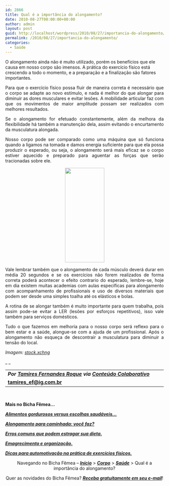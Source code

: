 ```yaml
---
id: 2866
title: Qual é a importância do alongamento?
date: 2010-08-27T00:00:00+00:00
author: admin
layout: post
guid: http://localhost/wordpress/2010/08/27/importancia-do-alongamento/
permalink: /2010/08/27/importancia-do-alongamento/
categories:
  - Saúde
---
```

O alongamento ainda não é muito utilizado, porém os benefícios que ele causa em nosso corpo são imensos. A prática do exercício físico está crescendo a todo o momento, e a preparação e a finalização são fatores importantes.

<p style="text-align: justify;">
  Para que o exercício físico possa fluir de maneira correta é necessário que o corpo se adapte ao novo estímulo, e nada é melhor do que alongar para diminuir as dores musculares e evitar lesões. A mobilidade articular faz com que os movimentos de maior amplitude possam ser realizados com melhores resultados.
</p>

<!--more-->

<p style="text-align: justify;">
  Se o alongamento for efetuado constantemente, além da melhora da flexibilidade há também a manutenção dela, assim evitando o encurtamento da musculatura alongada.
</p>

<p style="text-align: justify;">
  Nosso corpo pode ser comparado como uma máquina que só funciona quando a ligamos na tomada e damos energia suficiente para que ela possa produzir o esperado, ou seja, o alongamento será mais eficaz se o corpo estiver aquecido e preparado para aguentar as forças que serão tracionadas sobre ele.
</p>

<p style="text-align: center;">
  <a href="http://www.trololodemulher.com.br/blog/wp-content/uploads/2010/08/alongamento.jpg"><img class="size-medium wp-image-5100 aligncenter" title="alongamento" src="http://www.trololodemulher.com.br/blog/wp-content/uploads/2010/08/alongamento-125x300.jpg" alt="" width="125" height="300" /></a>
</p>

<p style="text-align: justify;">
  Vale lembrar também que o alongamento de cada músculo deverá durar em média 20 segundos e se os exercícios não forem realizados de forma correta poderá acontecer o efeito contrario do esperado, lembre-se, hoje em dia existem muitas academias com aulas específicas para alongamento com acompanhamento de profissionais e uso de diversos materiais que podem ser desde uma simples toalha até os elásticos e bolas.
</p>

<p style="text-align: justify;">
  A rotina de se alongar também é muito importante para quem trabalha, pois assim pode-se evitar a LER (lesões por esforços repetitivos), isso vale também para serviços domésticos.
</p>

<p style="text-align: justify;">
  Tudo o que fazemos em melhoria para o nosso corpo será reflexo para o bem estar e a saúde, alongue-se com a ajuda de um profissional. Após o alongamento não esqueça de descontrair a musculatura para diminuir a tensão do local.
</p>

_Imagem:_ <a href="http://www.sxc.hu/" target="_blank"><em>stock.xchng</em></a>

_ _

<table border="0" cellspacing="0" cellpadding="0" width="600">
  <tr>
    <td width="600" valign="top">
      <strong><em>Por <a href="http://www.trololodemulher.com.br/category/bicha-femea-colaboradora/tamires-roque/" target="_self">Tamires Fernandes Roque</a> via <a href="http://www.trololodemulher.com.br/para-voce/conteudo-colaborativo/" target="_self">Conteúdo Colaborativo</a></em></strong>
    </td>
  </tr>
  
  <tr>
    <td width="600" valign="top">
      <strong><a href="mailto:tamires_ef@ig.com.br">tamires_ef@ig.com.br</a></strong>
    </td>
  </tr>
</table>

 

<p style="text-align: left;">
  <strong>Mais no Bicha Fêmea…</strong>
</p>

**_[Alimentos gordurosos versus escolhas saudáveis…](http://www.trololodemulher.com.br/2010/05/28/escolha-alimentos-saudaveis/)_**

**_[Alongamento para caminhada: você faz?](http://www.trololodemulher.com.br/2010/03/05/alongamento-caminhada/)_**

**_[Erros comuns que podem estragar sua dieta.](http://www.trololodemulher.com.br/2010/02/02/dieta/)_**

**_[Emagrecimento e organização.](http://www.trololodemulher.com.br/2010/01/26/emagrecimento/)_**

**_[Dicas para automotivação na prática de exercícios físicos.](http://www.trololodemulher.com.br/2009/12/28/dicas-exercicios-fisicos/)_**

<p style="text-align: center;">
  Navegando no Bicha Fêmea – <strong><em><a href="http://www.trololodemulher.com.br/">Início</a></em></strong> > <a href="http://www.trololodemulher.com.br/corpo/"><strong><em>Corpo</em></strong></a> > <strong><em><a href="http://www.trololodemulher.com.br/category/do-corpo/saude/">Saúde</a></em></strong> > Qual é a importância do alongamento?
</p>

<p style="text-align: center;">
  Quer as novidades do Bicha Fêmea? <strong><em><a href="http://feedburner.google.com/fb/a/mailverify?uri=blogbichafemea&loc=pt_BR">Receba gratuitamente em seu e-mail</a></em></strong>!
</p>